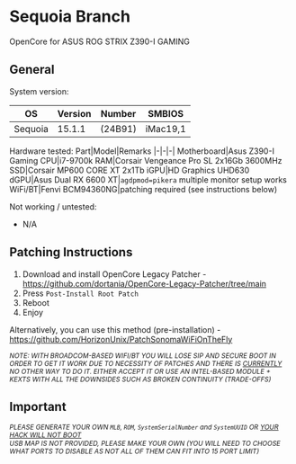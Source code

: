 # Sequoia Branch
OpenCore for ASUS ROG STRIX Z390-I GAMING

## General
System version:

OS|Version|Number|SMBIOS
|-|-|-|-|
|Sequoia|15.1.1|(24B91)|iMac19,1

Hardware tested:
Part|Model|Remarks
|-|-|-|
Motherboard|Asus Z390-I Gaming
CPU|i7-9700k
RAM|Corsair Vengeance Pro SL 2x16Gb 3600MHz
SSD|Corsair MP600 CORE XT 2x1Tb
iGPU|HD Graphics UHD630
dGPU|Asus Dual RX 6600 XT|`agdpmod=pikera` multiple monitor setup works
WiFi/BT|Fenvi BCM94360NG|patching required (see instructions below)

Not working / untested:
* N/A
## Patching Instructions
1. Download and install OpenCore Legacy Patcher - https://github.com/dortania/OpenCore-Legacy-Patcher/tree/main
2. Press `Post-Install Root Patch`
3. Reboot
4. Enjoy

Alternatively, you can use this method (pre-installation) - https://github.com/HorizonUnix/PatchSonomaWiFiOnTheFly

_<sub>NOTE: WITH BROADCOM-BASED WIFI/BT YOU WILL LOSE SIP AND SECURE BOOT IN ORDER TO GET IT WORK DUE TO NECESSITY OF PATCHES AND THERE IS <ins>CURRENTLY</ins> NO OTHER WAY TO DO IT. EITHER ACCEPT IT OR USE AN INTEL-BASED MODULE + KEXTS WITH ALL THE DOWNSIDES SUCH AS BROKEN CONTINUITY (TRADE-OFFS)</sub>_

## Important
_<sub>PLEASE GENERATE YOUR OWN `MLB`, `ROM`, `SystemSerialNumber` and `SystemUUID` OR <ins>YOUR HACK WILL NOT BOOT</ins></sub>_\
_<sub>USB MAP IS NOT PROVIDED, PLEASE MAKE YOUR OWN (YOU WILL NEED TO CHOOSE WHAT PORTS TO DISABLE AS NOT ALL OF THEM CAN FIT INTO 15 PORT LIMIT)</sub>_
